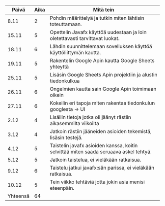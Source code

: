 Päivä | Aika | Mitä tein
----- | ---- | ---------
8.11  | 2 | Pohdin määrittelyä ja tutkin miten lähtisin toteuttamaan.
15.11 | 5 | Opettelin Javafx käyttöä uudestaan ja loin oletettavasti tarvittavat luokat.
18.11 | 6 | Lähdin suunnittelemaan sovelluksen käyttöä käyttöliittymän kautta.
19.11 | 5 | Rakentelin Google Apin kautta Google Sheets yhteyttä
25.11 | 5 | Lisäsin Google Sheets Apin projektiin ja alustin tiedonkulkua
26.11 | 6 | Ongelmien kautta sain Google Apin toimimaan oikein
27.11 | 6 | Kokeilin eri tapoja miten rakentaa tiedonkulun googlesta -> UI
 2.12 | 4 | Lisäilin tietoja jotka oli jäänyt rästiin aikasemmilta viikoilta
 3.12 | 4 | Jatkoin rästiin jääneiden asioiden tekemistä, lisäsin testejä.
 4.12 | 5 | Taistelin javafx asioiden kanssa, koitin selvittää miten saada seruaava askel tehtyä.
 5.12 | 5 | Jatkoin taistelua, ei vieläkään ratkaisua.
 9.12 | 6 | Taistelu jatkui javafx:sän parissa, ei vieläkään ratkaisua.
10.12 | 5 | Tein viikko tehtäviä jotta jokin asia menisi eteenpäin.
Yhteensä | 64 |
